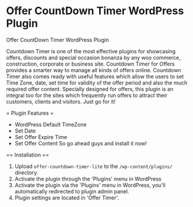 # Offer CountDown Timer WordPress Plugin
Offer CountDown Timer WordPress Plugin


Countdown Timer is one of the most effective plugins for showcasing offers, discounts and special occasion bonanza by any woo commerce, construction, corporate or business site. Countdown Timer for Offers provides a smarter way to manage all kinds of offers online. Countdown Timer also comes ready with useful features which allow the users to set Time Zone,  date, set time for validity of the offer period and also the much required offer content. Specially designed for offers, this plugin is an integral too for the sites which frequently run offers to attract their customers, clients and visitors. Just go for it!

= Plugin Features =
* WordPress Default TimeZone
* Set Date
* Set Offer Expire Time
* Set Offer Content
So go ahead guys and install it now!

== Installation ==
1. Upload `offer-countdown-timer-lite` to the `/wp-content/plugins/` directory.
1. Activate the plugin through the 'Plugins' menu in WordPress
2. Activate the plugin via the 'Plugins' menu in WordPress, you'll automatically redirected to plugin admin panel.
3. Plugin settings are located in 'Offer Timer'.
